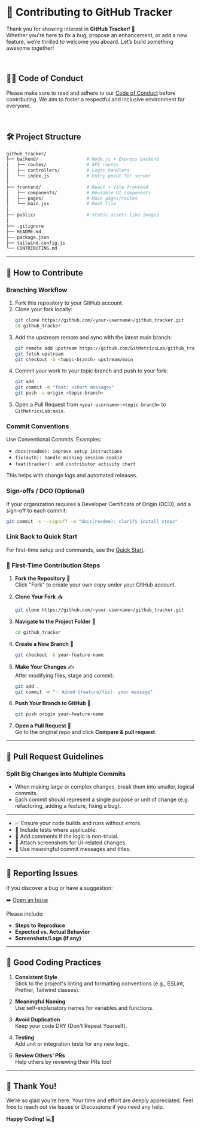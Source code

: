 # 🌟 Contributing to GitHub Tracker

Thank you for showing interest in **GitHub Tracker**! 🚀  
Whether you're here to fix a bug, propose an enhancement, or add a new feature, we’re thrilled to welcome you aboard. Let’s build something awesome together!

<br>

## 🧑‍⚖️ Code of Conduct

Please make sure to read and adhere to our [Code of Conduct](https://github.com/GitMetricsLab/github_tracker/CODE_OF_CONDUCT.md) before contributing. We aim to foster a respectful and inclusive environment for everyone.

<br>

## 🛠 Project Structure

```bash
github_tracker/
├── backend/                  # Node.js + Express backend
│   ├── routes/               # API routes
│   ├── controllers/          # Logic handlers
│   └── index.js              # Entry point for server
│
├── frontend/                 # React + Vite frontend
│   ├── components/           # Reusable UI components
│   ├── pages/                # Main pages/routes
│   └── main.jsx              # Root file
│
├── public/                   # Static assets like images
│
├── .gitignore
├── README.md
├── package.json
├── tailwind.config.js
└── CONTRIBUTING.md
```

---

## 🤝 How to Contribute

### Branching Workflow

1. Fork this repository to your GitHub account.
2. Clone your fork locally:
   ```bash
   git clone https://github.com/<your-username>/github_tracker.git
   cd github_tracker
   ```
3. Add the upstream remote and sync with the latest main branch:
   ```bash
   git remote add upstream https://github.com/GitMetricsLab/github_tracker.git
   git fetch upstream
   git checkout -b <topic-branch> upstream/main
   ```
4. Commit your work to your topic branch and push to your fork:
   ```bash
   git add .
   git commit -m "feat: <short message>"
   git push -u origin <topic-branch>
   ```
5. Open a Pull Request from `<your-username>:<topic-branch>` to `GitMetricsLab:main`.

### Commit Conventions

Use Conventional Commits. Examples:

- `docs(readme): improve setup instructions`
- `fix(auth): handle missing session cookie`
- `feat(tracker): add contributor activity chart`

This helps with change logs and automated releases.

### Sign-offs / DCO (Optional)

If your organization requires a Developer Certificate of Origin (DCO), add a sign-off to each commit:

```bash
git commit -s --signoff -m "docs(readme): clarify install steps"
```

### Link Back to Quick Start

For first-time setup and commands, see the [Quick Start](README.md#-quick-start-for-contributors).

### 🧭 First-Time Contribution Steps

1. **Fork the Repository** 🍴  
   Click "Fork" to create your own copy under your GitHub account.

2. **Clone Your Fork** 📥  
   ```bash
   git clone https://github.com/<your-username>/github_tracker.git
   ```

3. **Navigate to the Project Folder** 📁  
   ```bash
   cd github_tracker
   ```

4. **Create a New Branch** 🌿  
   ```bash
   git checkout -b your-feature-name
   ```

5. **Make Your Changes** ✍  
   After modifying files, stage and commit:

   ```bash
   git add .
   git commit -m "✨ Added [feature/fix]: your message"
   ```

6. **Push Your Branch to GitHub** 🚀  
   ```bash
   git push origin your-feature-name
   ```

7. **Open a Pull Request** 🔁  
   Go to the original repo and click **Compare & pull request**.
   
---

## 🚦 Pull Request Guidelines

### **Split Big Changes into Multiple Commits**
- When making large or complex changes, break them into smaller, logical commits. 
- Each commit should represent a single purpose or unit of change (e.g. refactoring, adding a feature, fixing a bug).
---
- ✅ Ensure your code builds and runs without errors.
- 🧪 Include tests where applicable.
- 💬 Add comments if the logic is non-trivial.
- 📸 Attach screenshots for UI-related changes.
- 🔖 Use meaningful commit messages and titles.

---

## 🐞 Reporting Issues

If you discover a bug or have a suggestion:

➡️ [Open an Issue](https://github.com/GitMetricsLab/github_tracker/issues/new/choose)

Please include:

- **Steps to Reproduce**
- **Expected vs. Actual Behavior**
- **Screenshots/Logs (if any)**

---

## 🧠 Good Coding Practices

1. **Consistent Style**  
   Stick to the project's linting and formatting conventions (e.g., ESLint, Prettier, Tailwind classes).

2. **Meaningful Naming**  
   Use self-explanatory names for variables and functions.

3. **Avoid Duplication**  
   Keep your code DRY (Don't Repeat Yourself).

4. **Testing**  
   Add unit or integration tests for any new logic.

5. **Review Others’ PRs**  
   Help others by reviewing their PRs too!

---

## 🙌 Thank You!

We’re so glad you’re here. Your time and effort are deeply appreciated. Feel free to reach out via Issues or Discussions if you need any help.

**Happy Coding!** 💻🚀  
